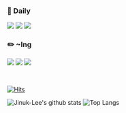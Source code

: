 
### 📅 Daily
<img src="https://img.shields.io/badge/Github-181717?style=flat-square&logo=GitHub&logoColor=white"/></a>
<img src="https://img.shields.io/badge/Notion-FFFFFF?style=flat-square&logo=notion&logoColor=black"/></a>
<img src="https://img.shields.io/badge/Webstorm-29ABE2?style=flat-square&logo=WebStorm&logoColor=white"/></a>



### ✏️ ~Ing
<img src="https://img.shields.io/badge/NestJs-E0234E?style=flat-square&logo=nestjs&logoColor=white"/></a>
<img src="https://img.shields.io/badge/Spring-6DB33F?style=flat-square&logo=spring&logoColor=white"/></a>
<img src="https://img.shields.io/badge/Java-000000?style=flat-square&logo=IntelliJ IDEA&logoColor=white"/></a>


<br>

[![Hits](https://hits.seeyoufarm.com/api/count/incr/badge.svg?url=https%3A%2F%2Fgithub.com%2FJinuk-Lee&count_bg=%23000000&title_bg=%23555555&icon=darkreader.svg&icon_color=%23E7E7E7&title=caller&edge_flat=false)](https://hits.seeyoufarm.com)

![Jinuk-Lee's github stats](https://github-readme-stats.vercel.app/api?username=Jinuk-Lee&hide=contribs) 
![Top Langs](https://github-readme-stats.vercel.app/api/top-langs/?username=Jinuk-Lee&layout=compact)</div>
